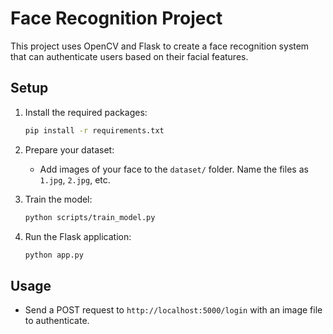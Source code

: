# Face Recognition Project

This project uses OpenCV and Flask to create a face recognition system that can authenticate users based on their facial features.

## Setup

1. Install the required packages:
    ```bash
    pip install -r requirements.txt
    ```

2. Prepare your dataset:
    - Add images of your face to the `dataset/` folder. Name the files as `1.jpg`, `2.jpg`, etc.

3. Train the model:
    ```bash
    python scripts/train_model.py
    ```

4. Run the Flask application:
    ```bash
    python app.py
    ```

## Usage

- Send a POST request to `http://localhost:5000/login` with an image file to authenticate.

